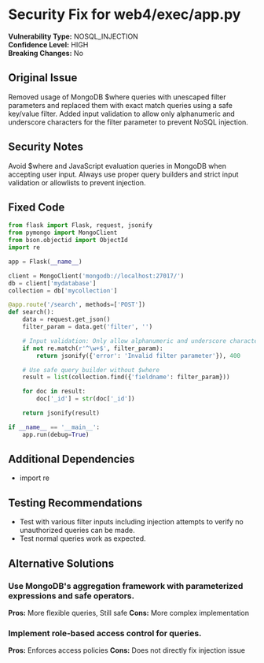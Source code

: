 # Security Fix for web4/exec/app.py

**Vulnerability Type:** NOSQL_INJECTION  
**Confidence Level:** HIGH  
**Breaking Changes:** No

## Original Issue
Removed usage of MongoDB $where queries with unescaped filter parameters and replaced them with exact match queries using a safe key/value filter. Added input validation to allow only alphanumeric and underscore characters for the filter parameter to prevent NoSQL injection.

## Security Notes
Avoid $where and JavaScript evaluation queries in MongoDB when accepting user input. Always use proper query builders and strict input validation or allowlists to prevent injection.

## Fixed Code
```py
from flask import Flask, request, jsonify
from pymongo import MongoClient
from bson.objectid import ObjectId
import re

app = Flask(__name__)

client = MongoClient('mongodb://localhost:27017/')
db = client['mydatabase']
collection = db['mycollection']

@app.route('/search', methods=['POST'])
def search():
    data = request.get_json()
    filter_param = data.get('filter', '')

    # Input validation: Only allow alphanumeric and underscore characters
    if not re.match(r'^\w+$', filter_param):
        return jsonify({'error': 'Invalid filter parameter'}), 400

    # Use safe query builder without $where
    result = list(collection.find({'fieldname': filter_param}))

    for doc in result:
        doc['_id'] = str(doc['_id'])

    return jsonify(result)

if __name__ == '__main__':
    app.run(debug=True)

```

## Additional Dependencies
- import re

## Testing Recommendations
- Test with various filter inputs including injection attempts to verify no unauthorized queries can be made.
- Test normal queries work as expected.

## Alternative Solutions

### Use MongoDB's aggregation framework with parameterized expressions and safe operators.
**Pros:** More flexible queries, Still safe
**Cons:** More complex implementation

### Implement role-based access control for queries.
**Pros:** Enforces access policies
**Cons:** Does not directly fix injection issue

